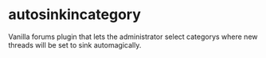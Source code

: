 # autosinkincategory
Vanilla forums plugin that lets the administrator select categorys where new threads will be set to sink automagically.
